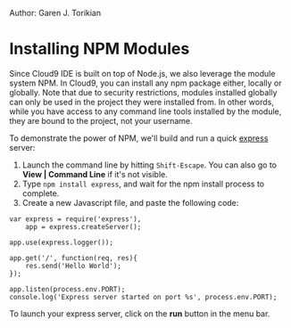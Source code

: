 Author: Garen J. Torikian

# Installing NPM Modules

Since Cloud9 IDE is built on top of Node.js, we also leverage the module system NPM. In Cloud9, you can install any npm package either, locally or globally. Note that due to security restrictions, modules installed globally can only be used in the project they were installed from. In other words, while you have access to any command line  tools installed by the module, they are bound to the project, not your username.

To demonstrate the power of NPM, we'll build and run a quick [express](http://expressjs.com/) server:

1. Launch the command line by hitting `Shift-Escape`. You can also go to **View | Command Line** if it's not visible.
2. Type `npm install express`, and wait for the npm install process to complete.
3. Create a new Javascript file, and paste the following code:

```
var express = require('express'),
    app = express.createServer();

app.use(express.logger());

app.get('/', function(req, res){
    res.send('Hello World');
});

app.listen(process.env.PORT);
console.log('Express server started on port %s', process.env.PORT);
```

To launch your express server, click on the **run** button in the menu bar.